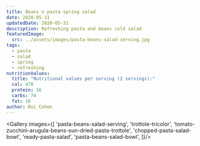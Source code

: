 ```yaml
---
title: Beans n pasta spring salad
date: 2020-05-31
updatedDate: 2020-05-31
description: Refreshing pasta and beans cold salad
featuredImage:
  src: ../assets/images/pasta-beans-salad-serving.jpg
tags:
  - pasta
  - salad
  - spring
  - refreshing
nutritionValues:
  title: "Nutritional values per serving (2 servings):"
  cal: 470
  protein: 16
  carbs: 74
  fat: 16
author: Roi Cohen
---
```


<Gallery images={[
'pasta-beans-salad-serving',
'trottole-tricolor',
'tomato-zucchini-arugula-beans-sun-dried-pasta-trottole',
'chopped-pasta-salad-bowl',
'ready-pasta-salad',
'pasta-beans-salad-bowl',
]}/>

<PrintView fileName="beans-n-pasta-spring-salad"/>
